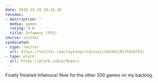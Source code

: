 ```yaml
---
date: 2010-12-19 10:22:29
reviews:
- description: ''
  media: games
  rating: 0.0
  title: Infamous (PS3)
source: twitter
syndicated:
- type: twitter
  url: https://twitter.com/roytang/statuses/16438210175434752/
- type: plurk
  url: https://plurk.com/p/9nwsri
---
```


Finally finished Infamous! Now for the other 200 games on my backlog.